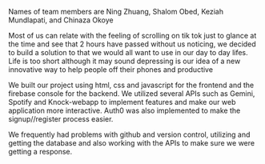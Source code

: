 Names of team members are 
Ning Zhuang,
Shalom Obed,
Keziah Mundlapati,
and Chinaza Okoye


Most of us can relate with the feeling of scrolling on tik tok just to glance at the time and see that 2 hours have passed without us noticing, we decided to build a solution to that we would all want to use in our day to day lifes. Life is too short although it may sound depressing is our idea of a new innovative way to help people off their phones and productive

We built our project using html, css and javascript for the frontend and the firebase console for the backend. We utilized several APIs such as Gemini, Spotify and Knock-webapp  to implement features and make our web application more interactive. Auth0 was also implemented to make the signup//register process easier.

We frequently had problems with github and version control, utilizing and getting the database and also working with the APIs to make sure we were getting a response.
